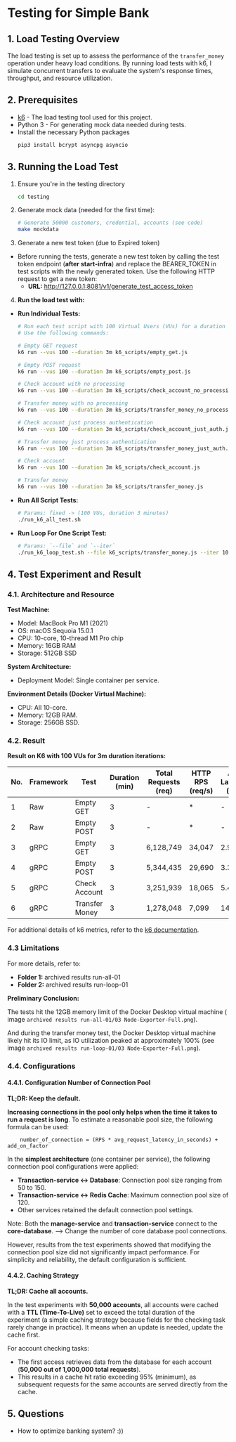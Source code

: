 # Testing for Simple Bank


## 1. Load Testing Overview

The load testing is set up to assess the performance of the `transfer_money` operation under heavy load conditions. By running load tests with k6, I simulate concurrent transfers to evaluate the system's response times, throughput, and resource utilization.

## 2. Prerequisites

- [k6](https://k6.io/) - The load testing tool used for this project.
- Python 3 - For generating mock data needed during tests.
- Install the necessary Python packages
    ````bash
    pip3 install bcrypt asyncpg asyncio
    ````

## 3. Running the Load Test
1. Ensure you're in the testing directory
    ````bash
    cd testing
    ````

2. Generate mock data (needed for the first time):
    ```bash
    # Generate 50000 customers, credential, accounts (see code)
    make mockdata
    ```

3.  Generate a new test token (due to Expired token)
+ Before running the tests, generate a new test token by calling the test token endpoint (**after start-infra**) and replace the BEARER_TOKEN in test scripts with the newly generated token.  Use the following HTTP request to get a new token:
    + **URL:** http://127.0.0.1:8081/v1/generate_test_access_token

4. **Run the load test with:**

+ **Run Individual Tests:**
    ```bash
    # Run each test script with 100 Virtual Users (VUs) for a duration of 3 minutes. 
    # Use the following commands:

    # Empty GET request
    k6 run --vus 100 --duration 3m k6_scripts/empty_get.js

    # Empty POST request
    k6 run --vus 100 --duration 3m k6_scripts/empty_post.js

    # Check account with no processing
    k6 run --vus 100 --duration 3m k6_scripts/check_account_no_processing.js

    # Transfer money with no processing
    k6 run --vus 100 --duration 3m k6_scripts/transfer_money_no_processing.js

    # Check account just process authentication
    k6 run --vus 100 --duration 3m k6_scripts/check_account_just_auth.js

    # Transfer money just process authentication
    k6 run --vus 100 --duration 3m k6_scripts/transfer_money_just_auth.js

    # Check account
    k6 run --vus 100 --duration 3m k6_scripts/check_account.js

    # Transfer money
    k6 run --vus 100 --duration 3m k6_scripts/transfer_money.js
    ```

+ **Run All Script Tests:**
    ```bash
    # Params: fixed -> (100 VUs, duration 3 minutes) 
    ./run_k6_all_test.sh    
    ```

+ **Run Loop For One Script Test:**
    ```bash
    # Params: `--file` and `--iter`
    ./run_k6_loop_test.sh --file k6_scripts/transfer_money.js --iter 1000000
    ```

## 4. Test Experiment and Result
### 4.1. Architecture and Resource
**Test Machine:**
+ Model: MacBook Pro M1 (2021)
+ OS: macOS Sequoia 15.0.1
+ CPU: 10-core, 10-thread M1 Pro chip
+ Memory: 16GB RAM
+ Storage: 512GB SSD

**System Architecture:**
+ Deployment Model: Single container per service.

**Environment Details (Docker Virtual Machine):**
+ CPU: All 10-core.
+ Memory: 12GB RAM.
+ Storage: 256GB SSD.

### 4.2. Result

**Result on K6 with 100 VUs for 3m duration iterations:**

| No. | Framework | Test              | Duration (min) | Total Requests (req) | HTTP RPS (req/s)  | Avg Latency (ms) | Min Latency (ms) | Max Latency (ms) | P95 Latency (ms) |
|-----|-----------|-------------------|----------------|-----------------------|------------------|------------------|------------------|------------------|------------------|
| 1   | Raw       | Empty GET         | 3              | -                     | *                | -                | -                | -                | -                |
| 2   | Raw       | Empty POST        | 3              | -                     | *                | -                | -                | -                | -                |
| 3   | gRPC      | Empty GET         | 3              | 6,128,749             | 34,047           | 2.9              | 0.167            | 59.04            | 4.56             |
| 4   | gRPC      | Empty POST        | 3              | 5,344,435             | 29,690           | 3.32             | 0.194            | 34.86            | 6.4              |
| 5   | gRPC      | Check Account     | 3              | 3,251,939             | 18,065           | 5.49             | 0.329            | 127.54           | 11.77            |
| 6   | gRPC      | Transfer Money    | 3              | 1,278,048             | 7,099            | 14.0             | 2.07             | 588.27           | 22.95            |


For additional details of k6 metrics, refer to the [k6 documentation](https://grafana.com/docs/k6/latest/using-k6/metrics/reference/).

### 4.3 Limitations
For more details, refer to:

+ **Folder 1:** archived results run-all-01
+ **Folder 2:** archived results run-loop-01

**Preliminary Conclusion:**

The tests hit the 12GB memory limit of the Docker Desktop virtual machine (  image `archived results run-all-01/03 Node-Exporter-Full.png`).

And during the transfer money test, the Docker Desktop virtual machine likely hit its IO limit, as IO utilization peaked at approximately 100% (see image `archived results run-loop-01/03 Node-Exporter-Full.png`).

### 4.4. Configurations
#### 4.4.1. Configuration Number of Connection Pool
**TL;DR: Keep the default.**

**Increasing connections in the pool only helps when the time it takes to run a request is long**. To estimate a reasonable pool size, the following formula can be used:

```
    number_of_connection = (RPS * avg_request_latency_in_seconds) + add_on_factor
```

In the **simplest architecture** (one container per service), the following connection pool configurations were applied:
- **Transaction-service <-> Database**: Connection pool size ranging from 50 to 150.
- **Transaction-service <-> Redis Cache**: Maximum connection pool size of 120.
- Other services retained the default connection pool settings.

Note: Both the **manage-service** and **transaction-service** connect to the **core-database**. --> Change the number of core database pool connections.

However, results from the test experiments showed that modifying the connection pool size did not significantly impact performance. For simplicity and reliability, the default configuration is sufficient.

#### 4.4.2. Caching Strategy
**TL;DR: Cache all accounts.**

In the test experiments with **50,000 accounts**, all accounts were cached with a **TTL (Time-To-Live)** set to exceed the total duration of the experiment (a simple caching strategy because fields for the checking task rarely change in practice). It means when an update is needed, update the cache first.

For account checking tasks:

+ The first access retrieves data from the database for each account (**50,000 out of 1,000,000 total requests**).
+ This results in a cache hit ratio exceeding 95% (minimum), as subsequent requests for the same accounts are served directly from the cache.

## 5. Questions
+ How to optimize banking system? :)) 

